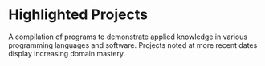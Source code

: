 # Highlighted Projects
A compilation of programs to demonstrate applied knowledge in various programming languages and software. 
Projects noted at more recent dates display increasing domain mastery.
